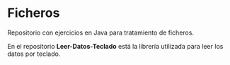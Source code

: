 # Ficheros

Repositorio con ejercicios en Java para tratamiento de ficheros.

En el repositorio **Leer-Datos-Teclado** está la librería utilizada para leer los datos por teclado.

